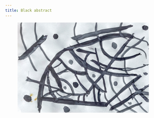 ```yaml
---
title: Black abstract
---
```

<figure class="hero">
<img src="/img/emil-drawing/IMG_5346.jpg" alt="A black and white watercolor painting with straight lines and dots.">
</figure>